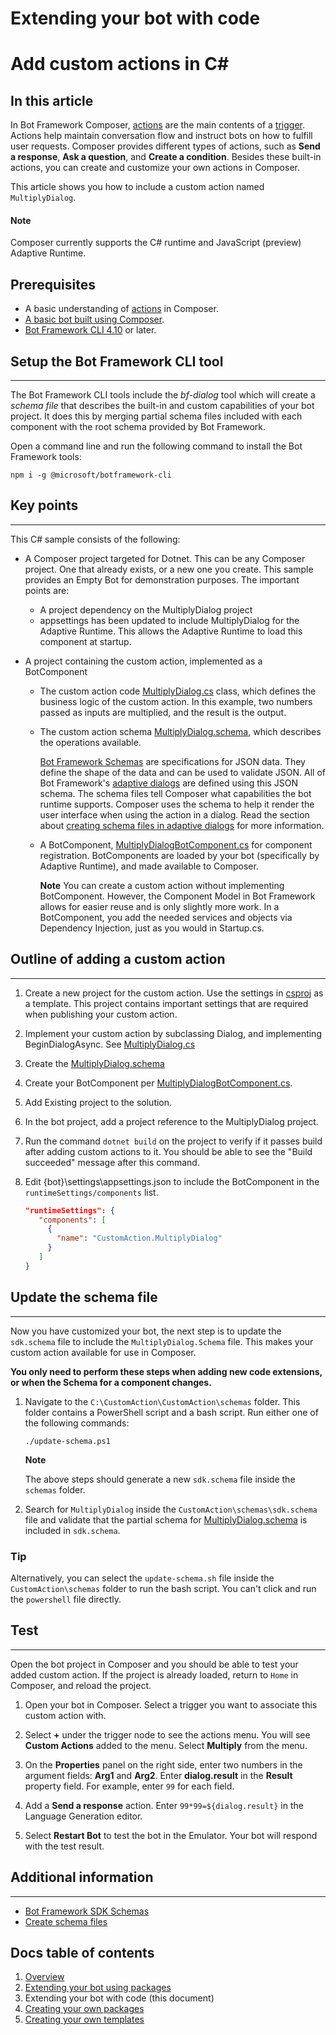 # Extending your bot with code

# Add custom actions in C#

## In this article

In Bot Framework Composer, [actions](concept-dialog#action) are the main
contents of a [trigger](concept-dialog#trigger). Actions help maintain
conversation flow and instruct bots on how to fulfill user requests.
Composer provides different types of actions, such as **Send a
response**, **Ask a question**, and **Create a condition**. Besides
these built-in actions, you can create and customize your own actions in
Composer.

This article shows you how to include a custom action named
`MultiplyDialog`.

#### Note

Composer currently supports the C\# runtime and JavaScript (preview)
Adaptive Runtime.

## Prerequisites

- A basic understanding of [actions](concept-dialog#action) in Composer.
- [A basic bot built using Composer](quickstart-create-bot).
- [Bot Framework CLI 4.10](https://botbuilder.myget.org/feed/botframework-cli/package/npm/@microsoft/botframework-cli) or later.

## Setup the Bot Framework CLI tool
----------------------

The Bot Framework CLI tools include the *bf-dialog* tool which will
create a *schema file* that describes the built-in and custom
capabilities of your bot project. It does this by merging partial schema
files included with each component with the root schema provided by Bot
Framework.

Open a command line and run the following command to install the Bot
Framework tools:

    npm i -g @microsoft/botframework-cli

## Key points
----------------------

This C\# sample consists of the following:

- A Composer project targeted for Dotnet.  This can be any Composer project.  One that already exists, or a new one you create.  This sample provides an Empty Bot for demonstration purposes. The important points are:
  - A project dependency on the MultiplyDialog project
  - appsettings has been updated to include MultiplyDialog for the Adaptive Runtime.  This allows the Adaptive Runtime to load this component at startup.

- A project containing the custom action, implemented as a BotComponent
  - The custom action code [MultiplyDialog.cs](../MultiplyDialog/Action/MultiplyDialog.cs) class, which defines the business logic of the custom action. In this example, two numbers passed as inputs are multiplied, and the result is the output.

  - The custom action schema [MultiplyDialog.schema](../MultiplyDialog/Schemas/MultiplyDialog.schema), which describes the operations available.

    [Bot Framework Schemas](https://github.com/microsoft/botframework-sdk/tree/master/schemas)
    are specifications for JSON data. They define the shape of the data
    and can be used to validate JSON. All of Bot Framework's [adaptive
    dialogs](/en-us/azure/bot-service/bot-builder-adaptive-dialog-introduction)
    are defined using this JSON schema. The schema files tell Composer
    what capabilities the bot runtime supports. Composer uses the schema
    to help it render the user interface when using the action in a
    dialog. Read the section about [creating schema files in adaptive
    dialogs](/en-us/azure/bot-service/bot-builder-dialogs-declarative)
    for more information.

  - A BotComponent, [MultiplyDialogBotComponent.cs](../MultiplyDialog/MultiplyDialogBotComponent.cs) for component registration.  BotComponents are loaded by your bot (specifically by Adaptive Runtime), and made available to Composer.

    **Note** You can create a custom action without implementing BotComponent.  However, the Component Model in Bot Framework allows for easier reuse and is only slightly more work.  In a BotComponent, you add the needed services and objects via Dependency Injection, just as you would in Startup.cs.

## Outline of adding a custom action
------------------------------

1. Create a new project for the custom action.  Use the settings in [csproj](../MultiplyDialog/Microsoft.Bot.Components.Samples.MultiplyDialog.csproj) as a template.  This project contains important settings that are required when publishing your custom action.

1. Implement your custom action by subclassing Dialog, and implementing BeginDialogAsync. See [MultiplyDialog.cs](../MultiplyDialog/Actions/MultiplyDialog.cs)

1. Create the [MultiplyDialog.schema](../MultiplyDialog/Schemas/MultiplyDialog.schema)

1. Create your BotComponent per [MultiplyDialogBotComponent.cs](../MultiplyDialog/MultiplyDialogBotComponent.cs).

1. Add Existing project to the solution.

1. In the bot project, add a project reference to the MultiplyDialog project.

1. Run the command `dotnet build` on the project to
    verify if it passes build after adding custom actions to it. You
    should be able to see the "Build succeeded" message after this
    command.

1. Edit {bot}\settings\appsettings.json to include the BotComponent in the `runtimeSettings/components` list.

   ```json
   "runtimeSettings": {
      "components": [
        {
          "name": "CustomAction.MultiplyDialog"
        }
      ]
   }
   ```

## Update the schema file
----------------------

Now you have customized your bot, the next step is to update the
`sdk.schema` file to include the `MultiplyDialog.Schema` file.  This makes your custom action available for use in Composer.

**You only need to perform these steps when adding new code extensions, or when the Schema for a component changes.**

1) Navigate to the `C:\CustomAction\CustomAction\schemas` folder. This
folder contains a PowerShell script and a bash script. Run either one of
the following commands:

       ./update-schema.ps1

    **Note**

    The above steps should generate a new `sdk.schema` file inside the
    `schemas` folder.

1) Search for `MultiplyDialog` inside the `CustomAction\schemas\sdk.schema` file and
    validate that the partial schema for [MultiplyDialog.schema](assets/MultiplyDialog.schema) is included in `sdk.schema`.

### Tip

Alternatively, you can select the `update-schema.sh` file inside the
`CustomAction\schemas` folder to run the bash script. You can't click and run the
`powershell` file directly.

## Test
----

Open the bot project in Composer and you should be able to test your
added custom action.  If the project is already loaded, return to `Home` in Composer, and reload the project.

1. Open your bot in Composer. Select a trigger you want to associate this custom action with.

2. Select **+** under the trigger node to see the actions menu. You
   will see **Custom Actions** added to the menu. Select **Multiply**
   from the menu.

3. On the **Properties** panel on the right side, enter two numbers in
   the argument fields: **Arg1** and **Arg2**. Enter **dialog.result**
   in the **Result** property field. For example, enter `99` for each field.

4. Add a **Send a response** action. Enter `99*99=${dialog.result}` in the Language Generation editor.

5. Select **Restart Bot** to test the bot in the Emulator. Your bot
   will respond with the test result.

## Additional information
----------------------

- [Bot Framework SDK Schemas](https://github.com/microsoft/botframework-sdk/tree/master/schemas)
- [Create schema files](/en-us/azure/bot-service/bot-builder-dialogs-declarative)

## Docs table of contents

1. [Overview](/docs/overview.md)
2. [Extending your bot using packages](/docs/extending-with-packages.md)
3. Extending your bot with code (this document)
4. [Creating your own packages](/docs/creating-packages.md)
5. [Creating your own templates](/docs/creating-templates.md)

